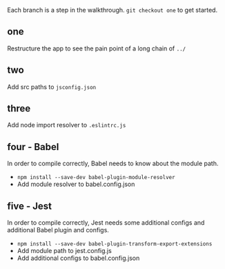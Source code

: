 Each branch is a step in the walkthrough. `git checkout one` to get started.

## one
Restructure the app to see the pain point of a long chain of `../`

## two
Add src paths to `jsconfig.json`

## three
Add node import resolver to `.eslintrc.js`

## four - Babel
In order to compile correctly, Babel needs to know about the module path.
- `npm install --save-dev babel-plugin-module-resolver`
- Add module resolver to babel.config.json

## five - Jest
In order to compile correctly, Jest needs some additional configs and additional Babel plugin and configs.
- `npm install --save-dev babel-plugin-transform-export-extensions`
- Add module path to jest.config.js
- Add additional configs to babel.config.json